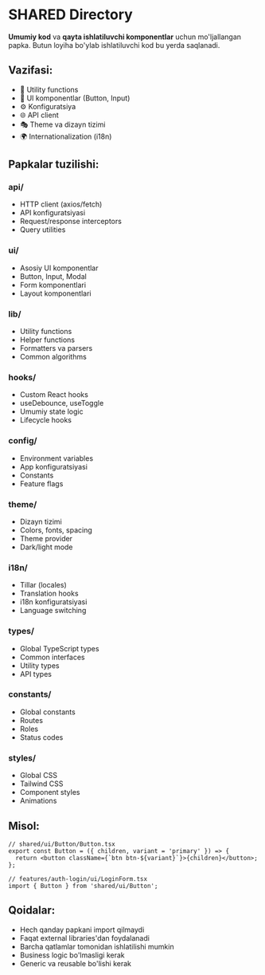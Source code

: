 # SHARED Directory

**Umumiy kod** va **qayta ishlatiluvchi komponentlar** uchun mo'ljallangan papka. Butun loyiha bo'ylab ishlatiluvchi kod bu yerda saqlanadi.

## Vazifasi:

- 🔧 Utility functions
- 🎨 UI komponentlar (Button, Input)
- ⚙️ Konfiguratsiya
- 🌐 API client
- 🎭 Theme va dizayn tizimi
- 🌍 Internationalization (i18n)

## Papkalar tuzilishi:

### **api/**

- HTTP client (axios/fetch)
- API konfiguratsiyasi
- Request/response interceptors
- Query utilities

### **ui/**

- Asosiy UI komponentlar
- Button, Input, Modal
- Form komponentlari
- Layout komponentlari

### **lib/**

- Utility functions
- Helper functions
- Formatters va parsers
- Common algorithms

### **hooks/**

- Custom React hooks
- useDebounce, useToggle
- Umumiy state logic
- Lifecycle hooks

### **config/**

- Environment variables
- App konfiguratsiyasi
- Constants
- Feature flags

### **theme/**

- Dizayn tizimi
- Colors, fonts, spacing
- Theme provider
- Dark/light mode

### **i18n/**

- Tillar (locales)
- Translation hooks
- i18n konfiguratsiyasi
- Language switching

### **types/**

- Global TypeScript types
- Common interfaces
- Utility types
- API types

### **constants/**

- Global constants
- Routes
- Roles
- Status codes

### **styles/**

- Global CSS
- Tailwind CSS
- Component styles
- Animations

## Misol:

```tsx
// shared/ui/Button/Button.tsx
export const Button = ({ children, variant = 'primary' }) => {
  return <button className={`btn btn-${variant}`}>{children}</button>;
};

// features/auth-login/ui/LoginForm.tsx
import { Button } from 'shared/ui/Button';
```

## Qoidalar:

- Hech qanday papkani import qilmaydi
- Faqat external libraries'dan foydalanadi
- Barcha qatlamlar tomonidan ishlatilishi mumkin
- Business logic bo'lmasligi kerak
- Generic va reusable bo'lishi kerak
